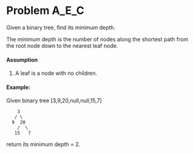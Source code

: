 # Problem A_E_C

Given a binary tree, find its minimum depth.

The minimum depth is the number of nodes along the shortest path from the root node down to the nearest leaf node.

#### Assumption
1. A leaf is a node with no children.

#### Example:

Given binary tree [3,9,20,null,null,15,7]
```
    3
   / \
  9  20
    /  \
   15   7
```
return its minimum depth = 2.
